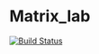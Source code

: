 # Matrix_lab
[![Build Status](https://travis-ci.org/Verestchagin/Matrix_lab.svg?branch=master)](https://travis-ci.org/Verestchagin/Matrix_lab)
